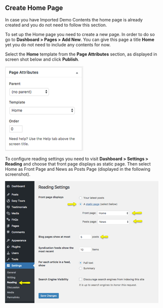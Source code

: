 ## Create Home Page
In case you have Imported Demo Contents the home page is already created and you do not need to follow this section.

To set up the Home page you need to create a new page. In order to do so go to **Dashboard > Pages > Add New**. You can give this page a title **Home** yet you do not need to include any contents for now.

Select the **Home** template from the **Page Attributes** section, as displayed in screen shot below and click **Publish**.

![img](../img/create-homepage.png)

To configure reading settings you need to visit **Dashboard > Settings > Reading** and choose that front page displays as static page. Then select Home as Front Page and News as Posts Page (displayed in the following screenshot).

![img](../img/install-09.png)